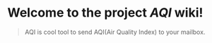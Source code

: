 # Welcome to the project *AQI* wiki!

> AQI is cool tool to send AQI(Air Quality Index) to your mailbox.
